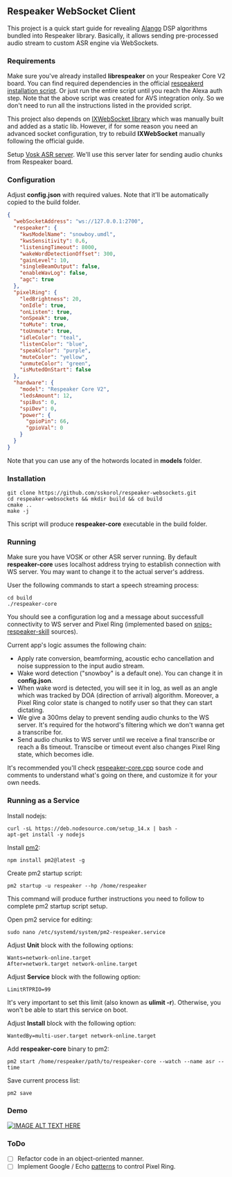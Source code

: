 ## Respeaker WebSocket Client

This project is a quick start guide for revealing [Alango](http://www.alango.com/) DSP algorithms bundled into Respeaker library. Basically, it allows sending pre-processed audio stream to custom ASR engine via WebSockets.

### Requirements

Make sure you've already installed **librespeaker** on your Respeaker Core V2 board. You can find required dependencies in the official [respeakerd installation script](https://github.com/respeaker/respeakerd/blob/master/scripts/install_all.sh#L37-L43). Or just run the entire script until you reach the Alexa auth step. Note that the above script was created for AVS integration only. So we don't need to run all the instructions listed in the provided script.

This project also depends on [IXWebSocket library](https://machinezone.github.io/IXWebSocket/) which was manually built and added as a static lib. However, if for some reason you need an advanced socket configuration, try to rebuild **IXWebSocket** manually following the official guide.

Setup [Vosk ASR server](https://github.com/sskorol/asr-server). We'll use this server later for sending audio chunks from Respeaker board.

### Configuration

Adjust **config.json** with required values. Note that it'll be automatically copied to the build folder.
```json
{
  "webSocketAddress": "ws://127.0.0.1:2700",
  "respeaker": {
    "kwsModelName": "snowboy.umdl",
    "kwsSensitivity": 0.6,
    "listeningTimeout": 8000,
    "wakeWordDetectionOffset": 300,
    "gainLevel": 10,
    "singleBeamOutput": false,
    "enableWavLog": false,
    "agc": true
  },
  "pixelRing": {
    "ledBrightness": 20,
    "onIdle": true,
    "onListen": true,
    "onSpeak": true,
    "toMute": true,
    "toUnmute": true,
    "idleColor": "teal",
    "listenColor": "blue",
    "speakColor": "purple",
    "muteColor": "yellow",
    "unmuteColor": "green",
    "isMutedOnStart": false
  },
  "hardware": {
    "model": "Respeaker Core V2",
    "ledsAmount": 12,
    "spiBus": 0,
    "spiDev": 0,
    "power": {
      "gpioPin": 66,
      "gpioVal": 0
    }
  }
}
```

Note that you can use any of the hotwords located in **models** folder.

### Installation

```shell script
git clone https://github.com/sskorol/respeaker-websockets.git
cd respeaker-websockets && mkdir build && cd build
cmake ..
make -j
```

This script will produce **respeaker-core** executable in the build folder.

### Running

Make sure you have VOSK or other ASR server running. By default **respeaker-core** uses localhost address trying to establish connection with WS server. You may want to change it to the actual server's address.

User the following commands to start a speech streaming process:
```shell script
cd build
./respeaker-core
```

You should see a configuration log and a message about successfull connectivity to WS server and Pixel Ring (implemented based on [snips-respeaker-skill](https://github.com/snipsco/snips-skill-respeaker) sources).

Current app's logic assumes the following chain:

- Apply rate conversion, beamforming, acoustic echo cancellation and noise suppression to the input audio stream.
- Wake word detection ("snowboy" is a default one). You can change it in **config.json**.
- When wake word is detected, you will see it in log, as well as an angle which was tracked by DOA (direction of arrival) algorithm. Moreover, a Pixel Ring color state is changed to notify user so that they can start dictating.
- We give a 300ms delay to prevent sending audio chunks to the WS server. It's required for the hotword's filtering which we don't wanna get a transcribe for.
- Send audio chunks to WS server until we receive a final transcribe or reach a 8s timeout. Transcibe or timeout event also changes Pixel Ring state, which becomes idle.

It's recommended you'll check [respeaker-core.cpp](https://github.com/sskorol/respeaker-websockets/blob/master/src/respeaker_core.cpp) source code and comments to understand what's going on there, and customize it for your own needs.

### Running as a Service

Install nodejs:
```shell script
curl -sL https://deb.nodesource.com/setup_14.x | bash -
apt-get install -y nodejs
```

Install [pm2](https://pm2.keymetrics.io/docs/usage/quick-start/):
```shell script
npm install pm2@latest -g
```

Create pm2 startup script:
```schell script
pm2 startup -u respeaker --hp /home/respeaker
```

This command will produce further instructions you need to follow to complete pm2 startup script setup.

Open pm2 service for editing:
```shell script
sudo nano /etc/systemd/system/pm2-respeaker.service
```

Adjust **Unit** block with the following options:
```shell script
Wants=network-online.target
After=network.target network-online.target
```

Adjust **Service** block with the following option:
```shell script
LimitRTPRIO=99
```

It's very important to set this limit (also known as **ulimit -r**). Otherwise, you won't be able to start this service on boot.

Adjust **Install** block with the following option:
```shell script
WantedBy=multi-user.target network-online.target
```

Add **respeaker-core** binary to pm2:
```shell script
pm2 start /home/respeaker/path/to/respeaker-core --watch --name asr --time
```

Save current process list:
```shell script
pm2 save
```

### Demo

[![IMAGE ALT TEXT HERE](https://img.youtube.com/vi/IAASoRu2ANU/0.jpg)](https://www.youtube.com/watch?v=IAASoRu2ANU)

### ToDo

- [ ] Refactor code in an object-oriented manner.
- [ ] Implement Google / Echo [patterns](https://github.com/respeaker/pixel_ring/blob/master/pixel_ring/pattern.py) to control Pixel Ring.
